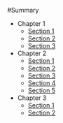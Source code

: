 #Summary

* Chapter 1
  * [Section 1](chapter1/section1.md)
  * [Section 2](chapter1/section2.md)
  * [Section 3](chapter1/section3.md)
* Chapter 2
  * [Section 1](chapter2/section1.md)
  * [Section 2](chapter2/section2.md)
  * [Section 3](chapter2/section3.md)
  * [Section 4](chapter2/section4.md)
  * [Section 5](chapter2/section5.md)
* Chapter 3
  * [Section 1](chapter3/section1.md)
  * [Section 2](chapter3/section2.md)
